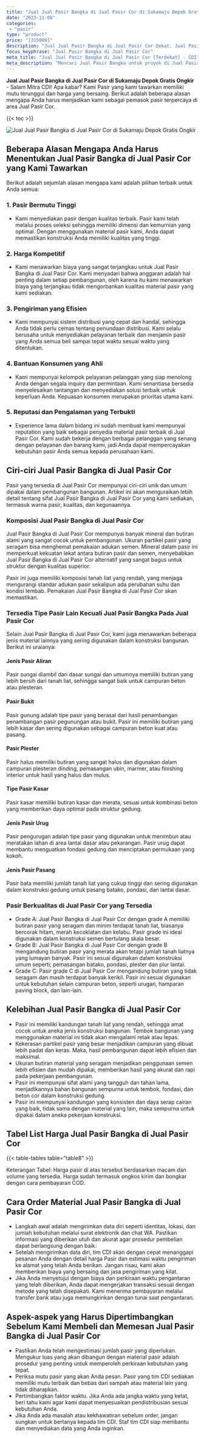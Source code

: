 ```yaml
---
title: "Jual Jual Pasir Bangka di Jual Pasir Cor di Sukamaju Depok Gratis Ongkir"
date: "2023-11-08"
categories:
 - "pasir"
type: "product"
price: "[315000]"
description: "Jual Jual Pasir Bangka di Jual Pasir Cor Dekat. Jual Pasir Bangka ini sering dipakai dalam proyek konstruksi sebagai bahan campuran yang berkualitas dan bersih. Hubungi kami untuk informasi lebih lanjut."
focus_keyphrase: "Jual Pasir Bangka di Jual Pasir Cor"
meta_title: "Jual Jual Pasir Bangka di Jual Pasir Cor [Terdekat] - CDI"
meta_description: "Mencari Jual Pasir Bangka untuk proyek di Jual Pasir Cor? Kami menawarkan Jual Pasir Bangka berkualitas untuk material adukan. Raih penawaran terbaik sekarang."
---
```


**Jual Jual Pasir Bangka di Jual Pasir Cor di Sukamaju Depok Gratis Ongkir** - Salam Mitra CDI! Apa kabar? Kami Pasir yang kami tawarkan memiliki mutu terunggul dan harga yang bersaing. Berikut adalah beberapa alasan mengapa Anda harus menjadikan kami sebagai pemasok pasir terpercaya di area Jual Pasir Cor.

{{< toc >}}

![Jual Jual Pasir Bangka di Jual Pasir Cor di Sukamaju Depok Gratis Ongkir](/images/pasir/pasir-bangunan-13.jpg)

## Beberapa Alasan Mengapa Anda Harus Menentukan Jual Pasir Bangka di Jual Pasir Cor yang Kami Tawarkan

Berikut adalah sejumlah alasan mengapa kami adalah pilihan terbaik untuk Anda semua:

### 1. Pasir Bermutu Tinggi

*   Kami menyediakan pasir dengan kualitas terbaik. Pasir kami telah melalui proses seleksi sehingga memiliki dimensi dan kemurnian yang optimal. Dengan menggunakan material pasir kami, Anda dapat memastikan konstruksi Anda memiliki kualitas yang tinggi.

### 2. Harga Kompetitif

*   Kami menawarkan biaya yang sangat terjangkau untuk Jual Pasir Bangka di Jual Pasir Cor. Kami menyadari bahwa anggaran adalah hal penting dalam setiap pembangunan, oleh karena itu kami menawarkan biaya yang terjangkau tidak mengorbankan kualitas material pasir yang kami sediakan.

### 3. Pengiriman yang Efisien

*   Kami mempunyai sistem distribusi yang cepat dan handal, sehingga Anda tidak perlu cemas tentang penundaan distribusi. Kami selalu berusaha untuk menyediakan pelayanan terbaik dan menjamin pasir yang Anda semua beli sampai tepat waktu sesuai waktu yang ditentukan.

### 4. Bantuan Konsumen yang Ahli

*   Kami mempunyai kelompok pelayanan pelanggan yang siap menolong Anda dengan segala inquiry dan permintaan. Kami senantiasa bersedia menyelesaikan tantangan dan menyediakan solusi terbaik untuk keperluan Anda. Kepuasan konsumen merupakan prioritas utama kami.

### 5. Reputasi dan Pengalaman yang Terbukti

*   Experience lama dalam bidang ini sudah membuat kami mempunyai reputation yang baik sebagai penyedia material pasir terbaik di Jual Pasir Cor. Kami sudah bekerja dengan berbagai pelanggan yang senang dengan pelayanan dan barang kami, jadi Anda dapat mempercayakan kebutuhan pasir Anda semua kepada perusahaan kami.

## Ciri-ciri Jual Pasir Bangka di Jual Pasir Cor

Pasir yang tersedia di Jual Pasir Cor mempunyai ciri-ciri unik dan umum dipakai dalam pembangunan bangunan. Artikel ini akan menguraikan lebih detail tentang sifat Jual Pasir Bangka di Jual Pasir Cor yang kami sediakan, termasuk warna pasir, kualitas, dan kegunaannya.

### Komposisi Jual Pasir Bangka di Jual Pasir Cor

Jual Pasir Bangka di Jual Pasir Cor mempunyai banyak mineral dan butiran alami yang sangat cocok untuk pembangunan. Ukuran partikel pasir yang seragam bisa menghemat pemakaian adukan semen. Mineral dalam pasir ini memperkuat kekuatan lekat antara butiran pasir dan semen, menyebabkan Jual Pasir Bangka di Jual Pasir Cor alternatif yang sangat bagus untuk struktur dengan kualitas superior.

Pasir ini juga memiliki komposisi tanah liat yang rendah, yang menjaga mengurangi standar adukan pasir sekalipun ada perubahan suhu dan kondisi lembab. Pemakaian Jual Pasir Bangka di Jual Pasir Cor akan memastikan.

### Tersedia Tipe Pasir Lain Kecuali Jual Pasir Bangka Pada Jual Pasir Cor

Selain Jual Pasir Bangka di Jual Pasir Cor, kami juga menawarkan beberapa jenis material lainnya yang sering digunakan dalam konstruksi bangunan. Berikut ini uraianya:

#### Jenis Pasir Aliran

Pasir sungai diambil dari dasar sungai dan umumnya memiliki butiran yang lebih bersih dari tanah liat, sehingga sangat baik untuk campuran beton atau plesteran.

#### Pasir Bukit

Pasir gunung adalah tipe pasir yang berasal dari hasil penambangan penambangan pasir pegunungan atau bukit. Pasir ini memiliki butiran yang lebih kasar dan sering digunakan sebagai campuran beton kuat atau pasang.

#### Pasir Plester

Pasir halus memiliki butiran yang sangat halus dan digunakan dalam campuran plesteran dinding, pemasangan ubin, marmer, atau finishing interior untuk hasil yang halus dan mulus.

#### Tipe Pasir Kasar

Pasir kasar memiliki butiran kasar dan merata, sesuai untuk kombinasi beton yang memberikan daya optimal pada struktur gedung.

#### Jenis Pasir Urug

Pasir pengurugan adalah tipe pasir yang digunakan untuk menimbun atau meratakan lahan di area lantai dasar atau pekarangan. Pasir urug dapat membantu menguatkan fondasi gedung dan menciptakan permukaan yang kokoh.

#### Jenis Pasir Pasang

Pasir bata memiliki jumlah tanah liat yang cukup tinggi dan sering digunakan dalam konstruksi gedung untuk pasang batako, pondasi, dan lantai dasar.

### Pasir Berkualitas di Jual Pasir Cor yang Tersedia

*   Grade A: Jual Pasir Bangka di Jual Pasir Cor dengan grade A memiliki butiran pasir yang seragam dan minim terdapat tanah liat, biasanya bercorak hitam, merah kecoklatan dan kelabu. Pasir grade ini ideal digunakan dalam konstruksi semen bertulang skala besar.
*   Grade B: Jual Pasir Bangka di Jual Pasir Cor dengan grade B mengandung butiran pasir yang merata akan tetapi jumlah tanah liatnya yang lumayan banyak. Pasir ini sesuai digunakan dalam konstruksi umum seperti; pemasangan batako, pondasi, plester dan plur lantai.
*   Grade C: Pasir grade C di Jual Pasir Cor mengandung butiran yang tidak seragam dan masih terdapat banyak kerikil. Pasir ini sesuai digunakan untuk kebutuhan selain campuran beton, seperti urugan, hamparan paving block, dan lain-lain.

## Kelebihan Jual Pasir Bangka di Jual Pasir Cor

*   Pasir ini memiliki kandungan tanah liat yang rendah, sehingga amat cocok untuk aneka jenis konstruksi bangunan. Tembok bangunan yang menggunakan material ini tidak akan mengalami retak atau lepas.
*   Kekerasan partikel pasir yang besar menjadikan campuran yang dibuat lebih padat dan keras. Maka, hasil pembangunan dapat lebih efisien dan maksimal.
*   Ukuran butiran material yang seragam menjadikan penggunaan semen lebih efisien dan mudah dipakai, memberikan hasil yang akurat dan rapi pada pekerjaan pembangunan.
*   Pasir ini mempunyai sifat alami yang tangguh dan tahan lama, menjadikannya bahan bangunan sempurna untuk tembok, fondasi, dan beton cor dalam konstruksi gedung.
*   Pasir ini mempunyai kandungan yang konsisten dan daya serap cairan yang baik, tidak sama dengan material yang lain, maka sempurna untuk dipakai dalam aneka pekerjaan konstruksi.

## Tabel List Harga Jual Pasir Bangka di Jual Pasir Cor

{{< table-tables table="table8" >}}

Keterangan Tabel: Harga pasir di atas tersebut berdasarkan macam dan volume yang tersedia. Harga sudah termasuk ongkos kirim dan bongkar dengan cara pembayaran COD.

## Cara Order Material Jual Pasir Bangka di Jual Pasir Cor

*   Langkah awal adalah mengirimkan data diri seperti identitas, lokasi, dan jumlah kebutuhan melalui surat elektronik dan chat WA. Pastikan informasi yang diberikan utuh dan akurat agar prosedur pembelian dapat berlangsung dengan baik.
*   Setelah mengirimkan data diri, tim CDI akan dengan cepat menanggapi pesanan Anda dengan detail harga Pasir dan estimasi waktu pengiriman ke alamat yang telah Anda berikan. Jangan risau, kami akan memberikan biaya yang bersaing dan jasa pengiriman yang kilat.
*   Jika Anda menyetujui dengan biaya dan perkiraan waktu pengantaran yang telah diberikan, Anda dapat mengerjakan transaksi sesuai dengan metode yang telah disepakati. Kami menerima pembayaran melalui transfer bank atau juga memungkinkan dengan tunai saat pengantaran.

## Aspek-aspek yang Harus Dipertimbangkan Sebelum Kami Membeli dan Memesan Jual Pasir Bangka di Jual Pasir Cor

*   Pastikan Anda telah mengestimasi jumlah pasir yang diperlukan. Mengukur luas yang akan dibangun dengan material pasir adalah prosedur yang penting untuk memperoleh perkiraan kebutuhan yang tepat.
*   Periksa mutu pasir yang akan Anda pesan. Pasir yang tim CDI sediakan memiliki mutu terbaik dan bebas dari sampah atau material lain yang tidak diharapkan.
*   Pertimbangkan faktor waktu. Jika Anda ada jangka waktu yang ketat, beri tahu kami agar kami dapat menyesuaikan pendistribusian sesuai kebutuhan Anda.
*   Jika Anda ada masalah atau kekhawatiran sebelum order, jangan sungkan untuk bertanya kepada tim CDI. Staf tim CDI siap membantu dan menyediakan data yang Anda inginkan.